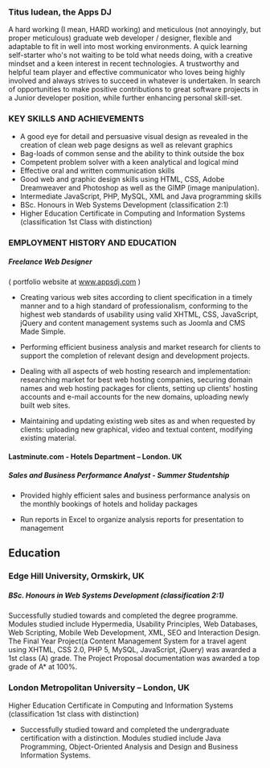 ### Titus Iudean, the Apps DJ

A hard working (I mean, HARD working) and meticulous (not annoyingly, but proper meticulous) graduate web developer / designer, flexible and adaptable to fit in well into most working environments. A quick learning self-starter who's not waiting to be told what needs doing, with a creative mindset and a keen interest in recent technologies. A trustworthy and helpful team player and effective communicator who loves being highly involved and always strives to succeed in whatever is undertaken. In search of opportunities to make positive contributions to great software projects in a Junior developer position, while further enhancing personal skill-set.

### KEY SKILLS AND ACHIEVEMENTS

- A good eye for detail and persuasive visual design as revealed in the creation of clean web page designs as well as relevant graphics
- Bag-loads of common sense and the ability to think outside the box
- Competent problem solver with a keen analytical and logical mind
- Effective oral and written communication skills 
- Good web and graphic design skills using HTML, CSS, Adobe Dreamweaver and
Photoshop as well as the GIMP (image manipulation).
- Intermediate JavaScript, PHP, MySQL, XML and Java programming skills
- BSc. Honours in Web Systems Development
 (classification 2:1)
- Higher Education Certificate in Computing and Information Systems
(classification 1st Class with distinction)

### EMPLOYMENT HISTORY AND EDUCATION
##### Freelance Web Designer
( portfolio website at www.appsdj.com )

- Creating various web sites according to client specification in a timely manner and to
a high standard of professionalism, conforming to the highest web standards of usability using valid XHTML, CSS, JavaScript, jQuery and content management systems such as Joomla and CMS Made Simple.

- Performing efficient business analysis and market research for clients to support the
completion of relevant design and development projects.

- Dealing with all aspects of web hosting research and implementation: researching market for best web hosting companies, securing domain names and web hosting packages for clients, setting up clients' hosting accounts and e-mail accounts for the
new domains, uploading newly built web sites.

- Maintaining and updating existing web sites as and when requested by clients: uploading new graphical, video and textual content, modifying existing material.

#### Lastminute.com  - Hotels Department – London. UK
##### Sales and Business Performance Analyst - Summer Studentship

- Provided highly efficient sales and business performance analysis on the monthly
bookings of hotels and holiday packages

- Run reports in Excel to organize analysis reports for presentation to management

## Education

### Edge Hill University, Ormskirk, UK
##### BSc. Honours in Web Systems Development (classification 2:1)

Successfully studied towards and completed the degree programme.  Modules studied include Hypermedia, Usability Principles, Web Databases, Web Scripting, Mobile Web Development, XML, SEO and Interaction Design. The Final Year Project(a Content Management System for a travel agent using XHTML, CSS 2.0, PHP 5, MySQL, JavaScript, jQuery) was awarded a 1st class (A) grade. The Project Proposal documentation was awarded a top grade of A* at 100%.

### London Metropolitan University – London, UK
Higher Education Certificate in Computing and Information Systems (classification 1st
class with distinction)

- Successfully studied toward and completed the undergraduate certification with a distinction. Modules studied include Java Programming, Object-Oriented Analysis and Design and Business Information Systems.


<!-- #### Makers Academy (start_date to end_date)

- Curiosity and hungry passion for code
- Independent learner and problem-solver
- OOP, TDD, SOLID, MVC, DDD
- Software Craftsmanship
- Ruby, Rails, Javascript, Node.js, Angular.js
- Rspec, Jasmine, Mocha

#### Your University / College (start_date to end_date)

- Subject, any specialisms
- Grade
- Other cool stuff

#### Any other qualifications

## Experience

**Company Name** (start_date to end_date)    
*Your job title*  
**Company Name** (start_date to end_date)   
*Your job title*   -->
